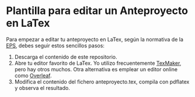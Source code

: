 # Plantilla para editar un Anteproyecto en LaTex

Para empezar a editar tu anteproyecto en LaTex, según la normativa de la [EPS](https://escuelapolitecnica.uah.es/), debes seguir estos sencillos pasos:

1. Descarga el contenido de este repositorio. 
2. Abre tu editor favorito de LaTex. Yo utilizo frecuentemente [TexMaker](https://www.xm1math.net/texmaker/), pero hay otros muchos. Otra alternativa es emplear un editor online como [Overleaf](https://www.overleaf.com/).
3. Modifica el contenido del fichero anteproyecto.tex, compila con pdflatex y observa el resultado.



